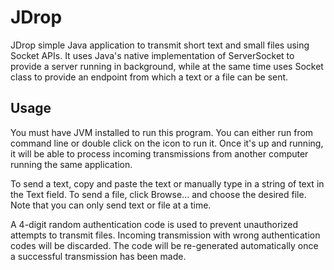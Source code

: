 # JDrop
JDrop simple Java application to transmit short text and small files using Socket APIs. It uses Java's native implementation of ServerSocket to provide a server running in background, while at the same time uses Socket class to provide an endpoint from which a text or a file can be sent.

## Usage
You must have JVM installed to run this program. You can either run from command line or double click on the icon to run it. Once it's up and running, it will be able to process incoming transmissions from another computer running the same application.

To send a text, copy and paste the text or manually type in a string of text in the Text field. To send a file, click Browse... and choose the desired file. Note that you can only send text or file at a time.

A 4-digit random authentication code is used to prevent unauthorized attempts to transmit files. Incoming transmission with wrong authentication codes will be discarded. The code will be re-generated automatically once a successful transmission has been made.
